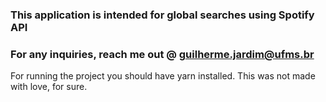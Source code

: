 ### This application is intended for global searches using Spotify API
### For any inquiries, reach me out @ guilherme.jardim@ufms.br

For running the project you should have yarn installed.
This was not made with love, for sure.
